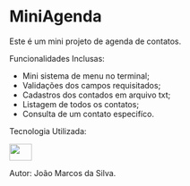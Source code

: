 # MiniAgenda
Este é um mini projeto de agenda de contatos.

Funcionalidades Inclusas:
  - Mini sistema de menu no terminal;
  - Validações dos campos requisitados;
  - Cadastros dos contados em arquivo txt;
  - Listagem de todos os contatos;
  - Consulta de um contato especifíco.

Tecnologia Utilizada: 
<div style="display: inline-block">
    <img src="https://cdn.jsdelivr.net/gh/devicons/devicon/icons/python/python-original-wordmark.svg", width="40", height="30" />
</div>

Autor: João Marcos da Silva.

